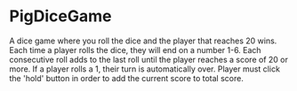 # PigDiceGame
A dice game where you roll the dice and the player that reaches 20 wins.
Each time a player rolls the dice, they will end on a number 1-6. Each
consecutive roll adds to the last roll until the player reaches a score
of 20 or more. If a player rolls a 1, their turn is automatically over.
Player must click the 'hold' button in order to add the current score
to total score.
